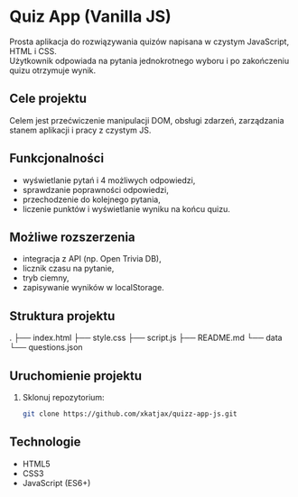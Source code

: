 # Quiz App (Vanilla JS)
Prosta aplikacja do rozwiązywania quizów napisana w czystym JavaScript, HTML i CSS.  
Użytkownik odpowiada na pytania jednokrotnego wyboru i po zakończeniu quizu otrzymuje wynik.

## Cele projektu
Celem jest przećwiczenie manipulacji DOM, obsługi zdarzeń, zarządzania stanem aplikacji i pracy z czystym JS.

## Funkcjonalności
- wyświetlanie pytań i 4 możliwych odpowiedzi,
- sprawdzanie poprawności odpowiedzi,
- przechodzenie do kolejnego pytania,
- liczenie punktów i wyświetlanie wyniku na końcu quizu.

## Możliwe rozszerzenia
- integracja z API (np. Open Trivia DB),
- licznik czasu na pytanie,
- tryb ciemny,
- zapisywanie wyników w localStorage.

## Struktura projektu
.
├── index.html
├── style.css
├── script.js
├── README.md
└── data
    └── questions.json


## Uruchomienie projektu
1. Sklonuj repozytorium:
   ```bash
   git clone https://github.com/xkatjax/quizz-app-js.git


## Technologie
- HTML5
- CSS3
- JavaScript (ES6+)